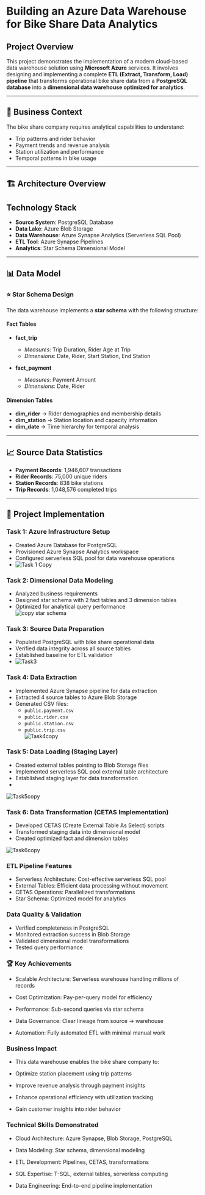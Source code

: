 #  Building an Azure Data Warehouse for Bike Share Data Analytics

##  Project Overview
This project demonstrates the implementation of a modern cloud-based data warehouse solution using **Microsoft Azure** services. It involves designing and implementing a complete **ETL (Extract, Transform, Load) pipeline** that transforms operational bike share data from a **PostgreSQL database** into a **dimensional data warehouse optimized for analytics**.

---

## 🏢 Business Context
The bike share company requires analytical capabilities to understand:

-  Trip patterns and rider behavior  
-  Payment trends and revenue analysis  
-  Station utilization and performance  
-  Temporal patterns in bike usage  

---

## 🏗 Architecture Overview
##  Technology Stack
- **Source System**: PostgreSQL Database  
- **Data Lake**: Azure Blob Storage  
- **Data Warehouse**: Azure Synapse Analytics (Serverless SQL Pool)  
- **ETL Tool**: Azure Synapse Pipelines  
- **Analytics**: Star Schema Dimensional Model  

---

## 📊 Data Model

### ⭐ Star Schema Design
The data warehouse implements a **star schema** with the following structure:

#### Fact Tables
- **fact_trip**  
  - *Measures*: Trip Duration, Rider Age at Trip  
  - *Dimensions*: Date, Rider, Start Station, End Station  

- **fact_payment**  
  - *Measures*: Payment Amount  
  - *Dimensions*: Date, Rider  

#### Dimension Tables
- **dim_rider** → Rider demographics and membership details  
- **dim_station** → Station location and capacity information  
- **dim_date** → Time hierarchy for temporal analysis  

---

## 📈 Source Data Statistics
-  **Payment Records**: 1,946,607 transactions  
-  **Rider Records**: 75,000 unique riders  
-  **Station Records**: 838 bike stations  
-  **Trip Records**: 1,048,576 completed trips  

---

## 🚀 Project Implementation

###  Task 1: Azure Infrastructure Setup
- Created Azure Database for PostgreSQL  
- Provisioned Azure Synapse Analytics workspace  
- Configured serverless SQL pool for data warehouse operations
- ![Task 1 Copy](https://github.com/user-attachments/assets/91999334-5088-447c-b467-a8dad5748ef7)

###  Task 2: Dimensional Data Modeling
- Analyzed business requirements  
- Designed star schema with 2 fact tables and 3 dimension tables  
- Optimized for analytical query performance  
![copy star schema](https://github.com/user-attachments/assets/1b02f0b6-112b-44ec-b3b9-5a4932c04ad2)


###  Task 3: Source Data Preparation
- Populated PostgreSQL with bike share operational data  
- Verified data integrity across all source tables  
- Established baseline for ETL validation
- ![Task3](https://github.com/user-attachments/assets/a1ad1154-2633-4cc0-b553-7a121eb0d237)
  



###  Task 4: Data Extraction
- Implemented Azure Synapse pipeline for data extraction  
- Extracted 4 source tables to Azure Blob Storage  
- Generated CSV files:  
  - `public.payment.csv`  
  - `public.rider.csv`  
  - `public.station.csv`  
  - `public.trip.csv`  
![Task4copy](https://github.com/user-attachments/assets/27952365-77d6-4699-8091-8969a8cc4f71)
###  Task 5: Data Loading (Staging Layer)
- Created external tables pointing to Blob Storage files  
- Implemented serverless SQL pool external table architecture  
- Established staging layer for data transformation
- 
![Task5copy](https://github.com/user-attachments/assets/18f64350-1c3f-4c04-b860-4cc6a475cbef)


###  Task 6: Data Transformation (CETAS Implementation)
- Developed CETAS (Create External Table As Select) scripts  
- Transformed staging data into dimensional model  
- Created optimized fact and dimension tables  

![Task6copy](https://github.com/user-attachments/assets/f76cf29e-314f-43fe-8d05-f6d670ef7dea)




###  ETL Pipeline Features
- Serverless Architecture: Cost-effective serverless SQL pool  
- External Tables: Efficient data processing without movement  
- CETAS Operations: Parallelized transformations  
- Star Schema: Optimized model for analytics  

###  Data Quality & Validation
- Verified completeness in PostgreSQL  
- Monitored extraction success in Blob Storage  
- Validated dimensional model transformations  
- Tested query performance  


### 🏆 Key Achievements
- Scalable Architecture: Serverless warehouse handling millions of records

- Cost Optimization: Pay-per-query model for efficiency

- Performance: Sub-second queries via star schema

- Data Governance: Clear lineage from source → warehouse

- Automation: Fully automated ETL with minimal manual work


### Business Impact

- This data warehouse enables the bike share company to:

- Optimize station placement using trip patterns

 - Improve revenue analysis through payment insights

 - Enhance operational efficiency with utilization tracking

 - Gain customer insights into rider behavior

### Technical Skills Demonstrated

- Cloud Architecture: Azure Synapse, Blob Storage, PostgreSQL

- Data Modeling: Star schema, dimensional modeling

- ETL Development: Pipelines, CETAS, transformations

- SQL Expertise: T-SQL, external tables, serverless computing

- Data Engineering: End-to-end pipeline implementation





 




